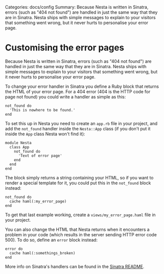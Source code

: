 Categories: docs/config
Summary: Because Nesta is written in Sinatra, errors (such as "404 not found") are handled in just the same way that they are in Sinatra. Nesta ships with simple messages to explain to your visitors that something went wrong, but it never hurts to personalise your error page.

# Customising the error pages

Because Nesta is written in Sinatra, errors (such as "404 not found")
are handled in just the same way that they are in Sinatra. Nesta ships
with simple messages to explain to your visitors that something went
wrong, but it never hurts to personalise your error page.

To change your error handler in Sinatra you define a Ruby block that
returns the HTML of your error page. For a 404 error (404 is the HTTP
code for page not found) you could write a handler as simple as this:

    not_found do
      'This is nowhere to be found.'
    end

To set this up in Nesta you need to create an `app.rb` file in your
project, and add the `not_found` handler inside the `Nesta::App` class
(if you don't put it inside the `App` class Nesta won't find it):

    module Nesta
      class App
        not_found do
          'Text of error page'
        end
      end
    end

The block simply returns a string containing your HTML, so if you want
to render a special template for it, you could put this in the
`not_found` block instead:

    not_found do
      cache haml(:my_error_page)
    end

To get that last example working, create a `views/my_error_page.haml`
file in your project.

You can also change the HTML that Nesta returns when it encounters a
problem in your code (which results in the server sending HTTP error
code 500). To do so, define an `error` block instead:

    error do
      cache haml(:somethings_broken)
    end

More info on Sinatra's handlers can be found in the [Sinatra README][].

[Sinatra README]: http://www.sinatrarb.com/intro#Error%20Handling
